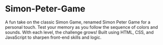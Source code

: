 # Simon-Peter-Game
A fun take on the classic Simon Game, renamed Simon Peter Game for a personal touch. Test your memory as you follow the sequence of colors and sounds. With each level, the challenge grows! Built using HTML, CSS, and JavaScript to sharpen front-end skills and logic.
